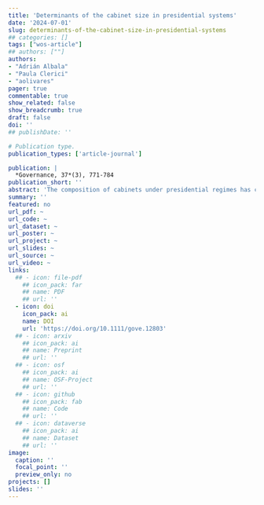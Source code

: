 ```yaml
---
title: 'Determinants of the cabinet size in presidential systems'
date: '2024-07-01'
slug: determinants-of-the-cabinet-size-in-presidential-systems
## categories: []
tags: ["wos-article"]
## authors: [""]
authors:
- "Adrián Albala"
- "Paula Clerici"
- "aolivares"
pager: true
commentable: true
show_related: false
show_breadcrumb: true
draft: false
doi: ''
## publishDate: ''

# Publication type.
publication_types: ['article-journal']

publication: |
  *Governance, 37*(3), 771-784
publication_short: ''
abstract: 'The composition of cabinets under presidential regimes has constituted one of the top topics of the litterature in political science in recent years. However, nothing has been said about the proper size of those cabinets. That is, why some cabinets are 37 ministers large when other is formed by just 13 members? We carry on a theory of cabinet size under presidential regimes, using insights from both parliamentarist and presidentialist literature. Our model is composed of five hypotheses relying on an original dataset of 161 observations across 19 presidential countries of the Americas. Our main finding is that the inclusion of independents and/or technocrats impacts significantly on lowering cabinets' size.'
summary: ''
featured: no
url_pdf: ~
url_code: ~
url_dataset: ~
url_poster: ~
url_project: ~
url_slides: ~
url_source: ~
url_video: ~
links:
  ## - icon: file-pdf
    ## icon_pack: far
    ## name: PDF
    ## url: ''
  - icon: doi
    icon_pack: ai
    name: DOI
    url: 'https://doi.org/10.1111/gove.12803'
  ## - icon: arxiv
    ## icon_pack: ai
    ## name: Preprint
    ## url: ''
  ## - icon: osf
    ## icon_pack: ai
    ## name: OSF-Project
    ## url: ''
  ## - icon: github
    ## icon_pack: fab
    ## name: Code
    ## url: ''
  ## - icon: dataverse
    ## icon_pack: ai
    ## name: Dataset
    ## url: ''
image:
  caption: ''
  focal_point: ''
  preview_only: no
projects: []
slides: ''
---
```

